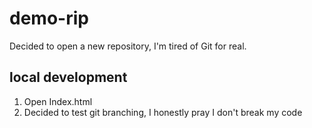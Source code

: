 # demo-rip

Decided to open a new repository, I'm tired of Git for real.

## local development

1. Open Index.html
2. Decided to test git branching, I honestly pray I don't break my code
